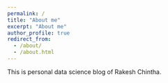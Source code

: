 ```yaml
---
permalink: /
title: "About me"
excerpt: "About me"
author_profile: true
redirect_from: 
  - /about/
  - /about.html
---
```


This is personal data science blog of Rakesh Chintha.
